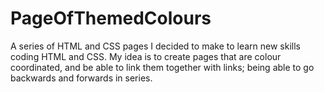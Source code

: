 # PageOfThemedColours

A series of HTML and CSS pages I decided to make to learn new skills coding HTML and CSS.
My idea is to create pages that are colour coordinated, and be able to link them together 
with links; being able to go backwards and forwards in series. 
